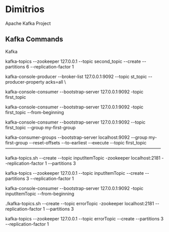 # Dimitrios
Apache Kafka Project

Kafka Commands
---------------------

Kafka

kafka-topics --zookeeper 127.0.0.1 --topic second_topic --create --partitions 6 --replication-factor 1


kafka-console-producer --broker-list 127.0.0.1:9092 --topic st_topic --producer-property acks=all
\


kafka-console-consumer --bootstrap-server 127.0.0.1:9092 -topic first_topic


kafka-console-consumer --bootstrap-server 127.0.0.1:9092 -topic first_topic --from-beginning

kafka-console-consumer --bootstrap-server 127.0.0.1:9092 --topic first_topic --group my-first-group


kafka-consumer-groups --bootstrap-server localhost:9092 --group my-first-group --reset-offsets --to-earliest --execute --topic first_topic
———————————————————————————————————

kafka-topics.sh --create --topic inputItemTopic -zookeeper localhost:2181 --replication-factor 1 --partitions 3

kafka-topics --zookeeper 127.0.0.1 --topic inputItemTopic --create --partitions 3 --replication-factor 1

kafka-console-consumer --bootstrap-server 127.0.0.1:9092 -topic inputItemTopic --from-beginning

./kafka-topics.sh --create --topic errorTopic -zookeeper localhost:2181 --replication-factor 1 --partitions 3

kafka-topics --zookeeper 127.0.0.1 --topic errorTopic --create --partitions 3 --replication-factor 1